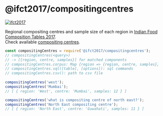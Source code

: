 # @ifct2017/compositingcentres

[![ifct2017](http://ninindia.org/images/ifct_2017.png)](https://www.npmjs.com/package/ifct2017)

Regional compositing centres and sample size of each region in [Indian Food Composition Tables 2017].<br>
Check available [compositing centres].

```javascript
const compositingCentres = require('@ifct2017/compositingcentres');
// compositingCentres(<query>)
// -> [{region, centre, samples}] for matched components
// compositingCentres.corpus: Map {region => {region, centre, samples}}
// compositingCentres.sql([table], [options]): sql commands
// compositingCentres.csv(): path to csv file
 
compositingCentres('west');
compositingCentres('Mumbai');
// [ { region: 'West', centre: 'Mumbai', samples: 12 } ]

compositingCentres('what is compositing centre of north east?');
compositingCentres('North East compositing centre');
// [ { region: 'North East', centre: 'Guwahati', samples: 11 } ]
```


[Indian Food Composition Tables 2017]: http://ifct2017.com/
[compositing centres]: https://github.com/ifct2017/compositingcentres/blob/master/index.csv
